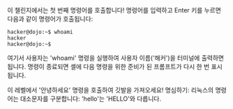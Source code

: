이 챌린지에서는 첫 번째 명령어를 호출합니다! 
명령어를 입력하고 Enter 키를 누르면 다음과 같이 명령어가 호출됩니다:

```console
hacker@dojo:~$ whoami
hacker
hacker@dojo:~$
```

여기서 사용자는 'whoami' 명령을 실행하여 사용자 이름('해커')을 터미널에 출력하면 됩니다.
명령이 종료되면 셸에 다음 명령을 위한 준비가 된 프롬프트가 다시 한 번 표시됩니다.

이 레벨에서 '안녕하세요' 명령을 호출하여 깃발을 가져오세요!
명심하기: 리눅스의 명령어는 대소문자를 구분합니다: 'hello'는 'HELLO'와 다릅니다.
